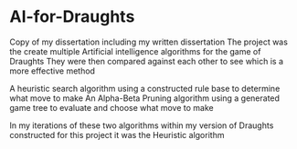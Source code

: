 # AI-for-Draughts
Copy of my dissertation including my written dissertation
The project was the create multiple Artificial intelligence algorithms for the game of Draughts
They were then compared against each other to see which is a more effective method

A heuristic search algorithm using a constructed rule base to determine what move to make
An Alpha-Beta Pruning algorithm using a generated game tree to evaluate and choose what move to make

In my iterations of these two algorithms within my version of Draughts constructed for this project it was the Heuristic algorithm
